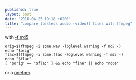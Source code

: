 ```yaml
---
published: true
layout: post
date: "2016-04-25 19:18 +0200"
title: "compare lossless audio (video?) files with ffmpeg"
---
```

with [-f md5](http://ffmpeg.org/ffmpeg-all.html#md5-1)

    orig=$(ffmpeg -i some.wav -loglevel warning -f md5 -)
    echo "$orig"
    flac=$(ffmpeg -i some.flac -loglevel warning -f md5 -)
    echo "$flac"
    [ "$orig" == "$flac" ] && echo "fine" || echo "nope"
    
or a [oneliner](https://hydrogenaud.io/index.php/topic,111753.msg921119.html#msg921119).
